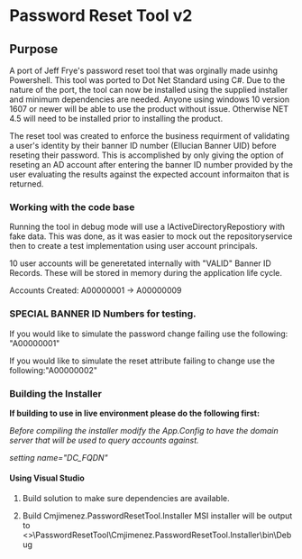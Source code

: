 # Password Reset Tool v2

## Purpose

A port of Jeff Frye's password reset tool that was orginally made usinhg Powershell. This tool was ported to Dot Net Standard using C#. Due to the nature of the port, the tool can now be installed using the supplied installer and minimum dependencies are needed. Anyone using windows 10 version 1607 or newer will be able to use the product without issue. Otherwise NET 4.5 will need to be installed prior to installing the product.

The reset tool was created to enforce the business requirment of validating a user's identity by their banner ID number (Ellucian Banner UID) before reseting their password. This is accomplished by only giving the option of reseting an AD account after entering the banner ID number provided by the user evaluating the results against the expected account informaiton that is returned.

### Working with the code base

Running the tool in debug mode will use a IActiveDirectoryRepostiory with fake data. This was done, as it was easier to mock out the repositoryservice then to create a test implementation using user account principals.

10 user accounts will be generetated internally with "VALID" Banner ID Records. These will be stored in memory during the application life cycle.

Accounts Created:
A00000001 -> A00000009

### SPECIAL BANNER ID Numbers for testing.

If you would like to simulate the password change failing use the following: "A00000001"

If you would like to simulate the reset attribute failing to change use the following:"A00000002"

### Building the Installer

**If building to use in live environment please do the following first:** 

*Before compiling the installer modify the App.Config to have the domain server that will be used to query accounts against.*

*setting name="DC_FQDN"*

#### Using Visual Studio

1. Build solution to make sure dependencies are available.

2. Build Cmjimenez.PasswordResetTool.Installer
MSI installer will be output to <<PROJECTPATH>>\PasswordResetTool\Cmjimenez.PasswordResetTool.Installer\bin\Debug

